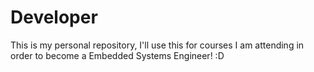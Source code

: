 # Developer
This is my personal repository, I'll use this for courses I am attending in order to become a Embedded Systems Engineer! :D
